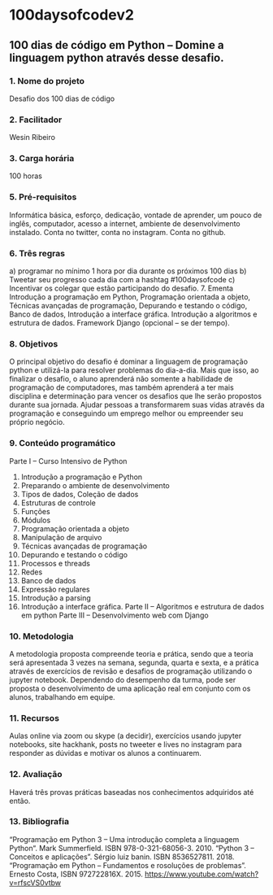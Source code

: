 # 100daysofcodev2
## 100 dias de código em Python – Domine a linguagem python através desse desafio.
### 1. Nome do projeto
Desafio dos 100 dias de código
### 2. Facilitador
Wesin Ribeiro
### 3. Carga horária
100 horas
### 5. Pré-requisitos
Informática básica, esforço, dedicação, vontade de aprender, um pouco de inglês, computador, acesso a internet, ambiente de desenvolvimento instalado. Conta no twitter, conta no instagram. Conta no github.
### 6. Três regras
a) programar no mínimo 1 hora por dia durante os próximos 100 dias
b) Tweetar seu progresso cada dia com a hashtag #100daysofcode
c) Incentivar os colegar que estão participando do desafio.
7. Ementa
Introdução a programação em Python, Programação orientada a objeto, Técnicas avançadas de programação, Depurando e testando o código, Banco de dados, Introdução a interface gráfica. Introdução a algoritmos e estrutura de dados. Framework Django (opcional – se der tempo).
### 8. Objetivos
O principal objetivo do desafio é dominar a linguagem de programação python e utilizá-la para resolver problemas do dia-a-dia. Mais que isso, ao finalizar o desafio, o aluno aprenderá não somente a habilidade de programação de computadores, mas também aprenderá a ter mais disciplina e determinação para vencer os desafios que lhe serão propostos durante sua jornada. Ajudar pessoas a transformarem suas vidas através da programação e conseguindo um emprego melhor ou empreender seu próprio negócio.
### 9. Conteúdo programático
Parte I – Curso Intensivo de Python
1.	Introdução a programação e Python
2.	Preparando o ambiente de desenvolvimento
3.	Tipos de dados, Coleção de dados
4.	Estruturas de controle
5.	Funções
6.	Módulos
7.	Programação orientada a objeto
8.	Manipulação de arquivo
9.	Técnicas avançadas de programação
10.	Depurando e testando o código
11.	Processos e threads
12.	Redes
13.	Banco de dados
14.	Expressão regulares
15.	Introdução a parsing
16.	Introdução a interface gráfica.
Parte II – Algoritmos e estrutura de dados em python
Parte III – Desenvolvimento web com Django
### 10. Metodologia
A metodologia proposta compreende teoria e prática, sendo que a teoria será apresentada 3 vezes na semana, segunda, quarta e sexta, e a prática através de exercícios de revisão e desafios de programação utilizando o jupyter notebook. Dependendo do desempenho da turma, pode ser proposta o desenvolvimento de uma aplicação real em conjunto com os alunos, trabalhando em equipe.
### 11. Recursos
Aulas online via zoom ou skype (a decidir), exercícios usando jupyter notebooks, site hackhank, posts no tweeter e lives no instagram para responder as dúvidas e motivar os alunos a continuarem.
### 12. Avaliação
Haverá três provas práticas baseadas nos conhecimentos adquiridos até então.
### 13. Bibliografia
“Programação em Python 3 – Uma introdução completa a linguagem Python“. Mark Summerfield. ISBN 978-0-321-68056-3. 2010.
“Python 3 – Conceitos e aplicações”. Sérgio luiz banin. ISBN 8536527811. 2018.
“Programação em Python – Fundamentos e rosoluções de problemas”. Ernesto Costa, ISBN 972722816X. 2015.
https://www.youtube.com/watch?v=rfscVS0vtbw

